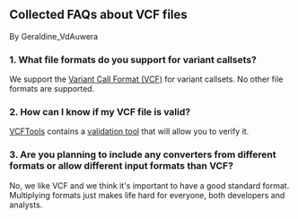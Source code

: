## Collected FAQs about VCF files

By Geraldine_VdAuwera

<h3>1. What file formats do you support for variant callsets?</h3>

<p>We support the <a rel="nofollow" href="http://www.1000genomes.org/wiki/doku.php?id=1000_genomes:analysis:vcf4.0">Variant Call Format (VCF)</a>  for variant callsets.  No other file formats are supported.</p>

<h3>2. How can I know if my VCF file is valid?</h3>

<p><a rel="nofollow" href="http://vcftools.sourceforge.net/">VCFTools</a> contains a <a rel="nofollow" href="http://vcftools.sourceforge.net/docs.html#validator">validation tool</a> that will allow you to verify it.</p>

<h3>3. Are you planning to include any converters from different formats or allow different input formats than VCF?</h3>

<p>No, we like VCF and we think it's important to have a good standard format. Multiplying formats just makes life hard for everyone, both developers and analysts.</p>
